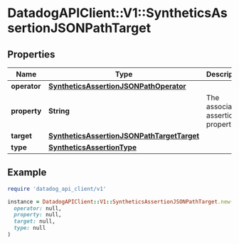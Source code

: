 # DatadogAPIClient::V1::SyntheticsAssertionJSONPathTarget

## Properties

| Name | Type | Description | Notes |
| ---- | ---- | ----------- | ----- |
| **operator** | [**SyntheticsAssertionJSONPathOperator**](SyntheticsAssertionJSONPathOperator.md) |  |  |
| **property** | **String** | The associated assertion property. | [optional] |
| **target** | [**SyntheticsAssertionJSONPathTargetTarget**](SyntheticsAssertionJSONPathTargetTarget.md) |  | [optional] |
| **type** | [**SyntheticsAssertionType**](SyntheticsAssertionType.md) |  |  |

## Example

```ruby
require 'datadog_api_client/v1'

instance = DatadogAPIClient::V1::SyntheticsAssertionJSONPathTarget.new(
  operator: null,
  property: null,
  target: null,
  type: null
)
```

